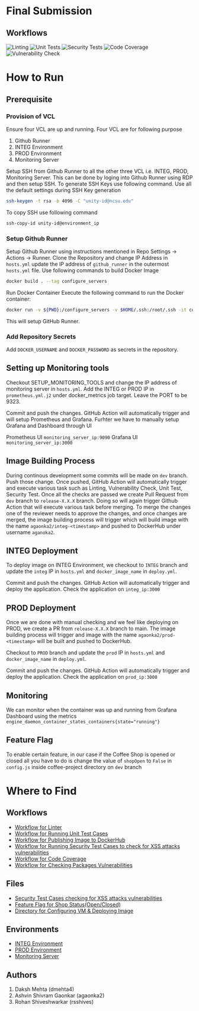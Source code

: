 # Final Submission

## Workflows
![Linting](https://github.ncsu.edu/dmehta4/devops-proposal/actions/workflows/lint.yml/badge.svg)
![Unit Tests](https://github.ncsu.edu/dmehta4/devops-proposal/actions/workflows/testcases.yml/badge.svg)
![Security Tests](https://github.ncsu.edu/dmehta4/devops-proposal/actions/workflows/security-tests.yml/badge.svg)
![Code Coverage](https://github.ncsu.edu/dmehta4/devops-proposal/actions/workflows/codecov.yml/badge.svg)
![Vulnerability Check](https://github.ncsu.edu/dmehta4/devops-proposal/actions/workflows/sonabot.yml/badge.svg)

# How to Run
## Prerequisite
### Provision of VCL
Ensure four VCL are up and running. Four VCL are for following purpose
1. Github Runner
2. INTEG Environment
3. PROD Environment
4. Monitoring Server

Setup SSH from Github Runner to all the other three VCL i.e. INTEG, PROD, Monitoring Server. This can be done by loging into Github Runner using RDP and then setup SSH. To generate SSH Keys use following command. Use all the default settings during SSH Key generation
```bash
ssh-keygen -t rsa -b 4096 -C "unity-id@ncsu.edu"
```
To copy SSH use following command
```bash
ssh-copy-id unity-id@environment_ip
```
### Setup Github Runner
Setup Github Runner using instructions mentioned in Repo Settings -> Actions -> Runner.
Clone the Repository and change IP Address in ```hosts.yml``` update the IP address of ```github_runner``` in the outermost ```hosts.yml``` file.
Use following commands to build Docker Image
```bash
docker build . --tag configure_servers
```
Run Docker Container
Execute the following command to run the Docker container:
```bash
docker run -v ${PWD}:/configure_servers -v $HOME/.ssh:/root/.ssh -it configure_servers
```
This will setup GitHub Runner.

### Add Repository Secrets
Add ```DOCKER_USERNAME``` and ```DOCKER_PASSWORD``` as secrets in the repository.


## Setting up Monitoring tools
Checkout SETUP_MONITORING_TOOLS and change the IP address of monitoring server in ```hosts.yml```. Add the INTEG or PROD IP in ```prometheus.yml.j2``` under docker_metrics job target. Leave the PORT to be 9323.

Commit and push the changes. GitHub Action will automatically trigger and will setup Prometheus and Grafana. Furhter we have to manually setup Grafana and Dashboard through UI

Prometheus UI ```monitoring_server_ip:9090```
Grafana UI ```monitoring_server_ip:3000```

## Image Building Process
During continous development some commits will be made on ```dev``` branch. Push those change. Once pushed, GitHub Action will automatically trigger and execute various task such as Linting, Vulnerability Check, Unit Test, Security Test. Once all the checks are passed we create Pull Request from ```dev``` branch to ```release-X.X.X``` branch. Doing so will again trigger Github Action that will execute various task before merging. To merge the changes one of the reviewer needs to approve the changes, and once changes are merged, the image building process will trigger which will build image with the name ```agaonka2/integ-<timestamp>``` and pushed to DockerHub under username ```aganoka2```.

## INTEG Deployment
To deploy image on INTEG Environment, we checkout to ```INTEG``` branch and update the ```integ``` IP in ```hosts.yml``` and ```docker_image_name``` in ```deploy.yml```.

Commit and push the changes. GitHub Action will automatically trigger and deploy the application. Check the application on ```integ_ip:3000```

## PROD Deployment
Once we are done with manual checking and we feel like deploying on PROD, we create a PR from ```release-X.X.X``` branch to main. The image building process will trigger and image with the name ```agaonka2/prod-<timestamp>``` will be built and pushed to DockerHub.

Checkout to ```PROD``` branch and update the ```prod``` IP in ```hosts.yml``` and ```docker_image_name``` in ```deploy.yml```.

Commit and push the changes. GitHub Action will automatically trigger and deploy the application. Check the application on ```prod_ip:3000```

## Monitoring
We can monitor when the container was up and running from Grafana Dashboard using the metrics ```engine_daemon_container_states_containers{state="running"}```

## Feature Flag
To enable certain feature, in our case if the Coffee Shop is opened or closed all you have to do is change the value of ```shopOpen``` to ```False``` in ```config.js``` inside coffee-project directory on ```dev``` branch

# Where to Find
## Workflows
* [Workflow for Linter](https://github.ncsu.edu/dmehta4/devops-proposal/blob/main/.github/workflows/lint.yml)
* [Workflow for Running Unit Test Cases](https://github.ncsu.edu/dmehta4/devops-proposal/blob/main/.github/workflows/testcases.yml)
* [Workflow for Publishing Image to DockerHub](https://github.ncsu.edu/dmehta4/devops-proposal/blob/main/.github/workflows/build-docker-image-dev.yml)
* [Workflow for Running Security Test Cases to check for XSS attacks vulnerabilities](https://github.ncsu.edu/dmehta4/devops-proposal/blob/main/.github/workflows/security-tests.yml)
* [Workflow for Code Coverage](https://github.ncsu.edu/dmehta4/devops-proposal/blob/main/.github/workflows/codecov.yml)
* [Workflow for Checking Packages Vulnerabilities](https://github.ncsu.edu/dmehta4/devops-proposal/blob/main/.github/workflows/sonabot.yml)
## Files
* [Security Test Cases checking for XSS attacks vulnerabilities](https://github.ncsu.edu/dmehta4/devops-proposal/blob/main/coffee-project/test/app.securitytest.js)
* [Feature Flag for Shop Status(Open/Closed)](https://github.ncsu.edu/dmehta4/devops-proposal/blob/main/coffee-project/config.js)
* [Directory for Configuring VM & Deploying Image](https://github.ncsu.edu/dmehta4/devops-proposal/tree/main/deploy)
## Environments
* [INTEG Environment](https://github.ncsu.edu/dmehta4/devops-proposal/tree/INTEG)
* [PROD Environment](https://github.ncsu.edu/dmehta4/devops-proposal/tree/PROD)
* [Monitoring Server](https://github.ncsu.edu/dmehta4/devops-proposal/tree/SETUP_MONITORING_SERVER)
## Authors
1. Daksh Mehta (dmehta4)
2. Ashvin Shivram Gaonkar (agaonka2)
3. Rohan Shiveshwarkar (rsshives)
